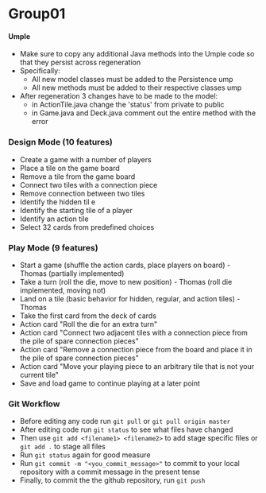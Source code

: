 # Group01

#### Umple
  * Make sure to copy any additional Java methods into the Umple code so that they persist across regeneration
  * Specifically:
    * All new model classes must be added to the Persistence ump
    * All new methods must be added to their respective classes ump
  * After regeneration 3 changes have to be made to the model: 
    * in ActionTile.java change the 'status' from private to public
    * in Game.java and Deck.java comment out the entire method with the error
  
### Design Mode (10 features)
  * Create a game with a number of players
  * Place a tile on the game board
  * Remove a tile from the game board
  * Connect two tiles with a connection piece
  * Remove connection between two tiles
  * Identify the hidden til e
  * Identify the starting tile of a player
  * Identify an action tile
  * Select 32 cards from predefined choices
   
### Play Mode (9 features)
  * Start a game (shuffle the action cards, place players on board) - Thomas (partially implemented)
  * Take a turn (roll the die, move to new position) - Thomas (roll die implemented, moving not)
  * Land on a tile (basic behavior for hidden, regular, and action tiles) - Thomas
  * Take the first card from the deck of cards
  * Action card "Roll the die for an extra turn"
  * Action  card  "Connect  two  adjacent  tiles  with  a  connection  piece  from  the  pile  of  spare  connection pieces"
  * Action card "Remove a connection piece from the board and place it in the pile of spare connection pieces"
  * Action card "Move your playing piece to an arbitrary tile that is not your current tile"
  * Save and load game to continue playing at a later point
  
### Git Workflow
  * Before editing any code run `git pull` or `git pull origin master`
  * After editing code run `git status` to see what files have changed
  * Then use `git add <filename1> <filename2>` to add stage specific files or `git add .` to stage all files
  * Run `git status` again for good measure
  * Run `git commit -m "<you_commit_message>"` to commit to your local repository with a commit message in the present tense
  * Finally, to commit the the github repository, run `git push`
